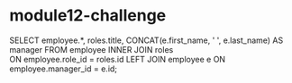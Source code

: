 # module12-challenge

SELECT employee.*, roles.title, CONCAT(e.first_name, ' ', e.last_name) AS manager
FROM employee
INNER JOIN roles                      
ON employee.role_id = roles.id
LEFT JOIN employee e
ON employee.manager_id = e.id;